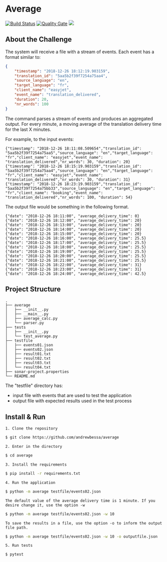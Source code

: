 # Average

[![Build Status](https://travis-ci.org/andrewbessa/average.svg?branch=master)](https://github.com/andrewbessa/average)
[![Quality Gate](https://sonarcloud.io/api/project_badges/measure?project=andrewbessa_average&metric=alert_status)](https://sonarcloud.io/dashboard?id=andrewbessa_average) 
<a href="https://opensource.org/licenses/MIT"><img src="https://img.shields.io/badge/License-MIT-blue.svg"></a>

## About the Challenge

The system will receive a file with a stream of events. Each event has a format similar to:

```json
{
	"timestamp": "2018-12-26 18:12:19.903159",
	"translation_id": "5aa5b2f39f7254a75aa4",
	"source_language": "en",
	"target_language": "fr",
	"client_name": "easyjet",
	"event_name": "translation_delivered",
	"duration": 20,
	"nr_words": 100
}
```

The command parses a stream of events and produces an aggregated output. For every minute, a moving average of the translation delivery time for the last X minutes.

For example, to the input events:

	{"timestamp": "2018-12-26 18:11:08.509654","translation_id": "5aa5b2f39f7254a75aa5","source_language": "en","target_language": "fr","client_name": "easyjet","event_name": "translation_delivered","nr_words": 30, "duration": 20}
	{"timestamp": "2018-12-26 18:15:19.903159","translation_id": "5aa5b2f39f7254a75aa4","source_language": "en","target_language": "fr","client_name": "easyjet","event_name": "translation_delivered","nr_words": 30, "duration": 31}
	{"timestamp": "2018-12-26 18:23:19.903159","translation_id": "5aa5b2f39f7254a75bb33","source_language": "en","target_language": "fr","client_name": "booking","event_name": "translation_delivered","nr_words": 100, "duration": 54}

The output file would be something in the following format.

```
{"date": "2018-12-26 18:11:00", "average_delivery_time": 0}
{"date": "2018-12-26 18:12:00", "average_delivery_time": 20}
{"date": "2018-12-26 18:13:00", "average_delivery_time": 20}
{"date": "2018-12-26 18:14:00", "average_delivery_time": 20}
{"date": "2018-12-26 18:15:00", "average_delivery_time": 20}
{"date": "2018-12-26 18:16:00", "average_delivery_time": 25.5}
{"date": "2018-12-26 18:17:00", "average_delivery_time": 25.5}
{"date": "2018-12-26 18:18:00", "average_delivery_time": 25.5}
{"date": "2018-12-26 18:19:00", "average_delivery_time": 25.5}
{"date": "2018-12-26 18:20:00", "average_delivery_time": 25.5}
{"date": "2018-12-26 18:21:00", "average_delivery_time": 25.5}
{"date": "2018-12-26 18:22:00", "average_delivery_time": 31}
{"date": "2018-12-26 18:23:00", "average_delivery_time": 31}
{"date": "2018-12-26 18:24:00", "average_delivery_time": 42.5}
```

## Project Structure

```
.
├── average
│   ├── __init__.py
│   ├── __main__.py
│   ├── average_calc.py
│   └── parser.py
├── tests
│   ├── __init__.py
│   └── test_average.py
├── testfile
│   ├── events01.json
│   ├── events02.json
│   ├── result01.txt
│   ├── result02.txt
│   ├── result03.txt
│   └── result04.txt
├── sonar-project.properties
└── README.md

```

The "testfile" directory has:
  * input file with events that are used to test the application
  * output file with expected results used in the test process

## Install & Run

	1. Clone the repository

```sh
$ git clone https://github.com/andrewbessa/average
```

	2. Enter in the directory

```sh
$ cd average
```

	3. Install the requirements

```sh
$ pip install -r requirements.txt
```

	4. Run the application

```sh
$ python -m average testfile/events02.json
```

	The default value of the average delivery time is 1 minute. If you desire change it, use the option -w  

```sh
$ python -m average testfile/events02.json -w 10
```

	To save the results in a file, use the option -o to inform the output file path.

```sh
$ python -m average testfile/events02.json -w 10 -o outputfile.json
```

	5. Run tests

```sh
$ pytest
```